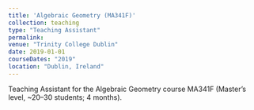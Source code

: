 ```yaml
---
title: 'Algebraic Geometry (MA341F)'
collection: teaching
type: "Teaching Assistant"
permalink: 
venue: "Trinity College Dublin"
date: 2019-01-01
courseDates: "2019"
location: "Dublin, Ireland"
---
```

Teaching Assistant for the Algebraic Geometry course MA341F (Master’s level, ~20–30 students; 4 months).
